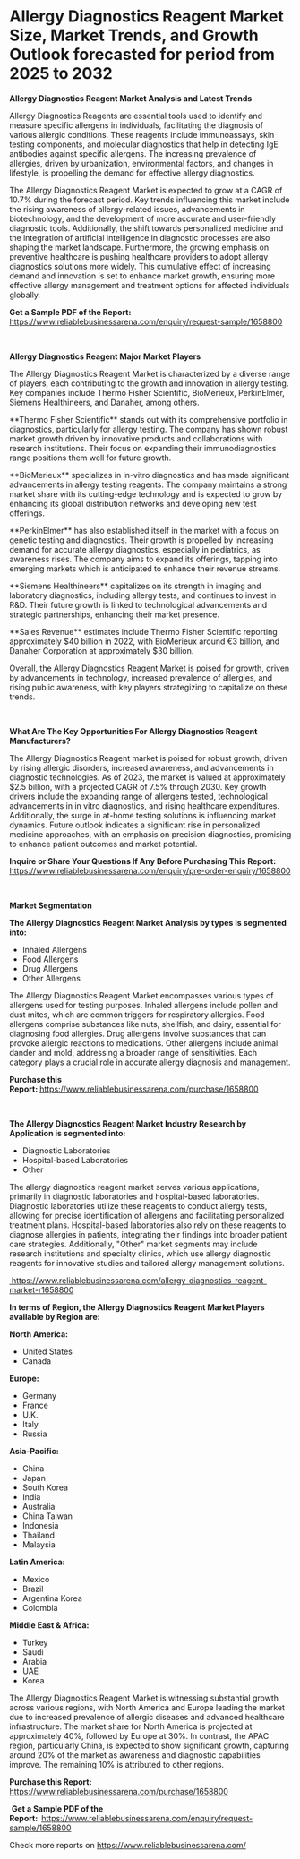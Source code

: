 <p><h1>Allergy Diagnostics Reagent Market Size, Market Trends, and Growth Outlook forecasted for period from 2025 to 2032</h1></p><p><strong>Allergy Diagnostics Reagent Market Analysis and Latest Trends</strong></p>
<p><p>Allergy Diagnostics Reagents are essential tools used to identify and measure specific allergens in individuals, facilitating the diagnosis of various allergic conditions. These reagents include immunoassays, skin testing components, and molecular diagnostics that help in detecting IgE antibodies against specific allergens. The increasing prevalence of allergies, driven by urbanization, environmental factors, and changes in lifestyle, is propelling the demand for effective allergy diagnostics.</p><p>The Allergy Diagnostics Reagent Market is expected to grow at a CAGR of 10.7% during the forecast period. Key trends influencing this market include the rising awareness of allergy-related issues, advancements in biotechnology, and the development of more accurate and user-friendly diagnostic tools. Additionally, the shift towards personalized medicine and the integration of artificial intelligence in diagnostic processes are also shaping the market landscape. Furthermore, the growing emphasis on preventive healthcare is pushing healthcare providers to adopt allergy diagnostics solutions more widely. This cumulative effect of increasing demand and innovation is set to enhance market growth, ensuring more effective allergy management and treatment options for affected individuals globally.</p></p>
<p><strong>Get a Sample PDF of the Report:&nbsp;</strong> <a href="https://www.reliablebusinessarena.com/enquiry/request-sample/1658800?utm_campaign=2476&utm_medium=2&utm_source=Github&utm_content=ia&utm_term=23032025&utm_id=allergy-diagnostics-reagent">https://www.reliablebusinessarena.com/enquiry/request-sample/1658800</a></p>
<p>&nbsp;</p>
<p><strong>Allergy Diagnostics Reagent Major Market Players</strong></p>
<p><p>The Allergy Diagnostics Reagent Market is characterized by a diverse range of players, each contributing to the growth and innovation in allergy testing. Key companies include Thermo Fisher Scientific, BioMerieux, PerkinElmer, Siemens Healthineers, and Danaher, among others.</p><p>**Thermo Fisher Scientific** stands out with its comprehensive portfolio in diagnostics, particularly for allergy testing. The company has shown robust market growth driven by innovative products and collaborations with research institutions. Their focus on expanding their immunodiagnostics range positions them well for future growth.</p><p>**BioMerieux** specializes in in-vitro diagnostics and has made significant advancements in allergy testing reagents. The company maintains a strong market share with its cutting-edge technology and is expected to grow by enhancing its global distribution networks and developing new test offerings.</p><p>**PerkinElmer** has also established itself in the market with a focus on genetic testing and diagnostics. Their growth is propelled by increasing demand for accurate allergy diagnostics, especially in pediatrics, as awareness rises. The company aims to expand its offerings, tapping into emerging markets which is anticipated to enhance their revenue streams.</p><p>**Siemens Healthineers** capitalizes on its strength in imaging and laboratory diagnostics, including allergy tests, and continues to invest in R&D. Their future growth is linked to technological advancements and strategic partnerships, enhancing their market presence.</p><p>**Sales Revenue** estimates include Thermo Fisher Scientific reporting approximately $40 billion in 2022, with BioMerieux around €3 billion, and Danaher Corporation at approximately $30 billion. </p><p>Overall, the Allergy Diagnostics Reagent Market is poised for growth, driven by advancements in technology, increased prevalence of allergies, and rising public awareness, with key players strategizing to capitalize on these trends.</p></p>
<p>&nbsp;</p>
<p><strong>What Are The Key Opportunities For Allergy Diagnostics Reagent Manufacturers?</strong></p>
<p><p>The Allergy Diagnostics Reagent market is poised for robust growth, driven by rising allergic disorders, increased awareness, and advancements in diagnostic technologies. As of 2023, the market is valued at approximately $2.5 billion, with a projected CAGR of 7.5% through 2030. Key growth drivers include the expanding range of allergens tested, technological advancements in in vitro diagnostics, and rising healthcare expenditures. Additionally, the surge in at-home testing solutions is influencing market dynamics. Future outlook indicates a significant rise in personalized medicine approaches, with an emphasis on precision diagnostics, promising to enhance patient outcomes and market potential.</p></p>
<p><strong>Inquire or Share Your Questions If Any Before Purchasing This Report:</strong> <a href="https://www.reliablebusinessarena.com/enquiry/pre-order-enquiry/1658800?utm_campaign=2476&utm_medium=2&utm_source=Github&utm_content=ia&utm_term=23032025&utm_id=allergy-diagnostics-reagent">https://www.reliablebusinessarena.com/enquiry/pre-order-enquiry/1658800</a></p>
<p>&nbsp;</p>
<p><strong>Market Segmentation</strong></p>
<p><strong>The Allergy Diagnostics Reagent Market Analysis by types is segmented into:</strong></p>
<p><ul><li>Inhaled Allergens</li><li>Food Allergens</li><li>Drug Allergens</li><li>Other Allergens</li></ul></p>
<p><p>The Allergy Diagnostics Reagent Market encompasses various types of allergens used for testing purposes. Inhaled allergens include pollen and dust mites, which are common triggers for respiratory allergies. Food allergens comprise substances like nuts, shellfish, and dairy, essential for diagnosing food allergies. Drug allergens involve substances that can provoke allergic reactions to medications. Other allergens include animal dander and mold, addressing a broader range of sensitivities. Each category plays a crucial role in accurate allergy diagnosis and management.</p></p>
<p><strong>Purchase this Report:&nbsp;</strong><a href="https://www.reliablebusinessarena.com/purchase/1658800?utm_campaign=2476&utm_medium=2&utm_source=Github&utm_content=ia&utm_term=23032025&utm_id=allergy-diagnostics-reagent">https://www.reliablebusinessarena.com/purchase/1658800</a></p>
<p>&nbsp;</p>
<p><strong>The Allergy Diagnostics Reagent Market Industry Research by Application is segmented into:</strong></p>
<p><ul><li>Diagnostic Laboratories</li><li>Hospital-based Laboratories</li><li>Other</li></ul></p>
<p><p>The allergy diagnostics reagent market serves various applications, primarily in diagnostic laboratories and hospital-based laboratories. Diagnostic laboratories utilize these reagents to conduct allergy tests, allowing for precise identification of allergens and facilitating personalized treatment plans. Hospital-based laboratories also rely on these reagents to diagnose allergies in patients, integrating their findings into broader patient care strategies. Additionally, "Other" market segments may include research institutions and specialty clinics, which use allergy diagnostic reagents for innovative studies and tailored allergy management solutions.</p></p>
<p><a href="https://www.reliablebusinessarena.com/allergy-diagnostics-reagent-market-r1658800?utm_campaign=2476&utm_medium=2&utm_source=Github&utm_content=ia&utm_term=23032025&utm_id=allergy-diagnostics-reagent">&nbsp;https://www.reliablebusinessarena.com/allergy-diagnostics-reagent-market-r1658800</a></p>
<p><strong>In terms of Region, the Allergy Diagnostics Reagent Market Players available by Region are:</strong></p>
<p>
    <p> <strong> North America: </strong>
        <ul>
            <li>United States</li>
            <li>Canada</li>
        </ul>
        </p> 
    <p> <strong> Europe: </strong>
        <ul>
            <li>Germany</li>
            <li>France</li>
            <li>U.K.</li>
            <li>Italy</li>
            <li>Russia</li>
        </ul>
        </p> 
    <p> <strong> Asia-Pacific: </strong>
        <ul>
            <li>China</li>
            <li>Japan</li>
            <li>South Korea</li>
            <li>India</li>
            <li>Australia</li>
            <li>China Taiwan</li>
            <li>Indonesia</li>
            <li>Thailand</li>
            <li>Malaysia</li>
        </ul>
        </p> 
    <p> <strong> Latin America: </strong>
        <ul>
            <li>Mexico</li>
            <li>Brazil</li>
            <li>Argentina Korea</li>
            <li>Colombia</li>
        </ul>
        </p> 
    <p> <strong> Middle East & Africa: </strong>
        <ul>
            <li>Turkey</li>
            <li>Saudi</li>
            <li>Arabia</li>
            <li>UAE</li>
            <li>Korea</li>
        </ul>
    </p>
    </p>
<p><p>The Allergy Diagnostics Reagent Market is witnessing substantial growth across various regions, with North America and Europe leading the market due to increased prevalence of allergic diseases and advanced healthcare infrastructure. The market share for North America is projected at approximately 40%, followed by Europe at 30%. In contrast, the APAC region, particularly China, is expected to show significant growth, capturing around 20% of the market as awareness and diagnostic capabilities improve. The remaining 10% is attributed to other regions.</p></p>
<p><strong>Purchase this Report: </strong><a href="https://www.reliablebusinessarena.com/purchase/1658800?utm_campaign=2476&utm_medium=2&utm_source=Github&utm_content=ia&utm_term=23032025&utm_id=allergy-diagnostics-reagent">https://www.reliablebusinessarena.com/purchase/1658800</a></p>
<p>&nbsp;<strong>Get a Sample PDF of the Report:&nbsp;&nbsp;</strong><a href="https://www.reliablebusinessarena.com/enquiry/request-sample/1658800?utm_campaign=2476&utm_medium=2&utm_source=Github&utm_content=ia&utm_term=23032025&utm_id=allergy-diagnostics-reagent">https://www.reliablebusinessarena.com/enquiry/request-sample/1658800</a></p>
<p><strong></strong></p>
<p>Check more reports on <a href="https://www.reliablebusinessarena.com/?utm_campaign=2476&utm_medium=2&utm_source=Github&utm_content=ia&utm_term=23032025&utm_id=allergy-diagnostics-reagent">https://www.reliablebusinessarena.com/</a></p>